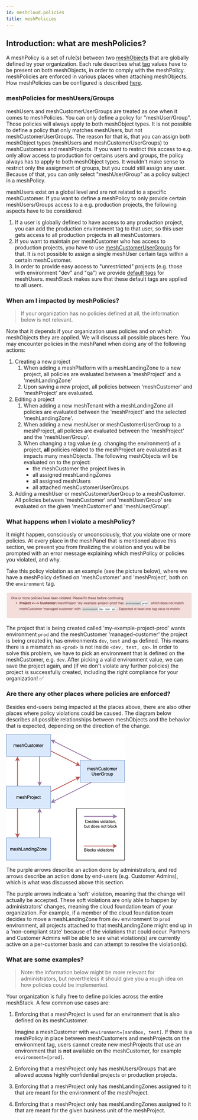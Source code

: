 ```yaml
---
id: meshcloud.policies
title: meshPolicies
---
```


## Introduction: what are meshPolicies?

A meshPolicy is a set of rule(s) between two [meshObjects](meshcloud.index.md#introduction) that are globally defined by your organization. Each rule describes what [tag](meshcloud.metadata-tags.md) values have to be present on both meshObjects, in order to comply with the meshPolicy. meshPolicies are enforced in various places when attaching meshObjects. How meshPolicies can be configured is described [here](administration.mesh-policies.md).

### meshPolicies for meshUsers/Groups

meshUsers and meshCustomerUserGroups are treated as one when it comes to meshPolicies. You can only define a policy for "meshUser/Group". Those policies will always apply to both meshObject types. It is not possible to define a policy that only matches meshUsers, but not meshCustomerUserGroups. The reason for that is, that you can assign both meshObject types (meshUsers and meshCustomerUserGroups) to meshCustomers and meshProjects. If you want to restrict this access to e.g. only allow access to production for certains users and groups, the policy always has to apply to both meshObject types. It wouldn't make sense to restrict only the assignment of groups, but you could still assign any user. Because of that, you can only select "meshUser/Group" as a policy subject in a meshPolicy.

meshUsers exist on a global level and are not related to a specific meshCustomer. If you want to define a meshPolicy to only provide certain meshUsers/Groups access to a e.g. production projects, the following aspects have to be considered:

1. If a user is globally defined to have access to any production project, you can add the production environment tag to that user, so this user gets access to all production projects in all meshCustomers.
2. If you want to maintain per meshCustomer who has access to production projects, you have to use [meshCustomerUserGroups](./meshcloud.customer.md#user-groups) for that. It is not possible to assign a single meshUser certain tags within a certain meshCustomer.
3. In order to provide easy access to "unrestricted" projects (e.g. those with environment "dev" and "qa") we provide [default tags](./meshstack.metadata-tags.md#tags-on-meshusers) for meshUsers. meshStack makes sure that these default tags are applied to all users.

### When am I impacted by meshPolicies?

> If your organization has no policies defined at all, the information below is not relevant.

Note that it depends if your organization uses policies and on which meshObjects they are applied. We will discuss all possible places here.
You may encounter policies in the meshPanel when doing any of the following actions:

1. Creating a new project
    1. When adding a meshPlatform with a meshLandingZone to a new project, all policies are evaluated between a 'meshProject' and a 'meshLandingZone'
    2. Upon saving a new project, all policies between 'meshCustomer' and 'meshProject' are evaluated.
2. Editing a project
    1. When adding a new meshTenant with a meshLandingZone all policies are evaluated between the 'meshProject' and the selected 'meshLandingZone'.
    2. When adding a new meshUser or meshCustomerUserGroup to a meshProject, all policies are evaluated between the 'meshProject' and the 'meshUser/Group'.
    3. When changing a tag value (e.g. changing the environment) of a project, **all** policies related to the meshProject are evaluated as it impacts many meshObjects. The following meshObjects will be evaluated on to the project:
        - the meshCustomer the project lives in
        - all assigned meshLandingZones
        - all assigned meshUsers
        - all attached meshCustomerUserGroups
3. Adding a meshUser or meshCustomerUserGroup to a meshCustomer. All policies between 'meshCustomer' and 'meshUser/Group' are evaluated on the given 'meshCustomer' and 'meshUser/Group'.

### What happens when I violate a meshPolicy?

It might happen, consciously or unconsciously, that you violate one or more policies. At every place in the meshPanel that is mentioned above this section, we prevent you from finalizing the violation and you will be prompted with an error message explaining which meshPolicy or policies you violated, and why.

Take this policy violation as an example (see the picture below), where we have a meshPolicy defined on 'meshCustomer' and 'meshProject', both on the `environment` tag.

![Example Policy Error Message](assets/mesh_policies/policies_example_error_message.png)

The project that is being created called 'my-example-project-prod' wants environment `prod` and the meshCustomer 'managed-customer' the project is being created in, has environments `dev`, `test` and `qa` defined. This means there is a mismatch as `<prod>` is not inside `<dev, test, qa>`. In order to solve this problem, we have to pick an environment that is defined on the meshCustomer, e.g. `dev`. After picking a valid environment value, we can save the project again, and (if we don't violate any further policies) the project is successfully created, including the right compliance for your organization! ✅

### Are there any other places where policies are enforced?

Besides end-users being impacted at the places above, there are also other places where policy violations could be caused. The diagram below describes all possible relationships between meshObjects and the behavior that is expected, depending on the direction of the change.

![Policy Relationships](assets/mesh_policies/policy_relationships.png)

The purple arrows describe an action done by administrators, and red arrows describe an action done by end-users (e.g. Customer Admins), which is what was discussed above this section.

The purple arrows indicate a 'soft' violation, meaning that the change will actually be accepted. These soft violations are only able to happen by administrators' changes, meaning the cloud foundation team of your organization. For example, if a member of the cloud foundation team decides to move a meshLandingZone from `dev` environment to `prod` environment, all projects attached to that meshLandingZone might end up in a 'non-compliant state' because of the violations that could occur. Partners and Customer Admins will be able to see what violation(s) are currently active on a per-customer basis and can attempt to resolve the violation(s).

### What are some examples?

> Note: the information below might be more relevant for administrators, but nevertheless it should give you a rough idea on how policies could be implemented.

Your organization is fully free to define policies across the entire meshStack. A few common use cases are:

1) Enforcing that a meshProject is used for an environment that is also defined on its meshCustomer.

    Imagine a meshCustomer with `environment=[sandbox, test]`. If there is a meshPolicy in place between meshCustomers and meshProjects on the environment tag, users cannot create new meshProjects that use an environment that is **not** available on the meshCustomer, for example `environment=[prod]`.

2) Enforcing that a meshProject only has meshUsers/Groups that are allowed access highly confidential projects or production projects.

3) Enforcing that a meshProject only has meshLandingZones assigned to it that are meant for the environment of the meshProject.

4) Enforcing that a meshProject only has meshLandingZones assigned to it that are meant for the given business unit of the meshProject.
